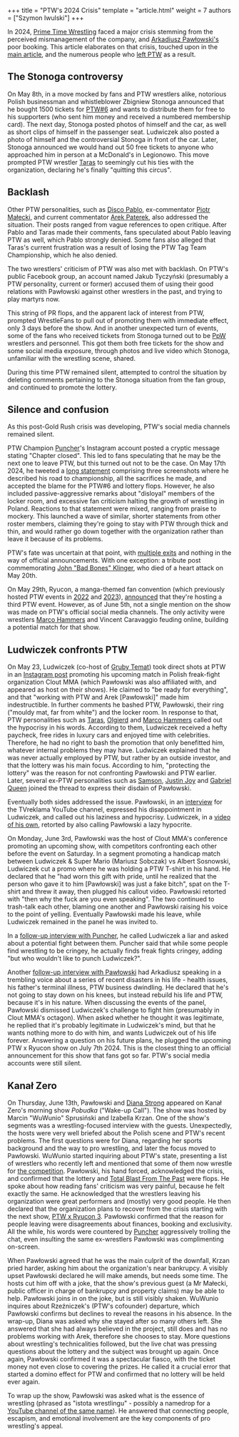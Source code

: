 +++
title = "PTW's 2024 Crisis"
template = "article.html"
weight = 7
authors = ["Szymon Iwulski"]
+++

In 2024, [Prime Time Wrestling](@/o/ptw.md) faced a major crisis stemming from the perceived mismanagement of the company, and [Arkadiusz Pawłowski's](@/w/pan-pawlowski.md) poor booking. This article elaborates on that crisis, touched upon in the [main article](@/o/ptw.md#post-gold-rush-crisis), and the numerous people who [left PTW](@/a/ptw-exits.md) as a result.

<!-- more -->

## The Stonoga controversy

On May 8th, in a move mocked by fans and PTW wrestlers alike, notorious Polish businessman and whistleblower Zbigniew Stonoga announced that he bought 1500 tickets for [PTW#6](@/e/ptw/2024-05-11-ptw-6.md) and wants to distribute them for free to his supporters (who sent him money and received a numbered membership card).
The next day, Stonoga posted photos of himself and the car, as well as short clips of himself in the passenger seat.
Ludwiczek also posted a photo of himself and the controversial Stonoga in front of the car.
Later, Stonoga announced we would hand out 50 free tickets to anyone who approached him in person at a McDonald's in Legionowo.
This move prompted PTW wrestler [Taras](@/w/taras.md) to seemingly cut his ties with the organization, declaring he's finally "quitting this circus".

## Backlash

Other PTW personalities, such as [Disco Pablo](@/w/disco-pablo.md), ex-commentator [Piotr Małecki](@/w/piotr-malecki.md), and current commentator [Arek Paterek](@/w/arek-paterek.md), also addressed the situation.
Their posts ranged from vague references to open critique. After Pablo and Taras made their comments, fans speculated about Pablo leaving PTW as well, which Pablo strongly denied.
Some fans also alleged that Taras's current frustration was a result of losing the PTW Tag Team Championship, which he also denied.

The two wrestlers' criticism of PTW was also met with backlash. On PTW's public Facebook group, an account named Jakub Tyczyński (presumably a PTW personality, current or former) accused them of using their good relations with Pawłowski against other wrestlers in the past, and trying to play martyrs now.

This string of PR flops, and the apparent lack of interest from PTW, prompted WrestleFans to pull out of promoting them with immediate effect, only 3 days before the show. And in another unexpected turn of events, some of the fans who received tickets from Stonoga turned out to be [PpW](@/o/ppw.md) wrestlers and personnel. This got them both free tickets for the show and some social media exposure, through photos and live video which Stonoga, unfamiliar with the wrestling scene, shared.

During this time PTW remained silent, attempted to control the situation by deleting comments pertaining to the Stonoga situation from the fan group, and continued to promote the lottery.

## Silence and confusion

As this post-Gold Rush crisis was developing, PTW's social media channels remained silent.

PTW Champion [Puncher](@/w/puncher.md)'s Instagram account posted a cryptic message stating "Chapter closed".
This led to fans speculating that he may be the next one to leave PTW, but this turned out not to be the case.
On May 17th 2024, he tweeted a [long statement][puncher-statement] comprising three screenshots where he described his road to championship, all the sacrifices he made, and accepted the blame for the PTW#6 and lottery flops.
However, he also included passive-aggressive remarks about "disloyal" members of the locker room, and excessive fan criticism halting the growth of wrestling in Poland.
Reactions to that statement were mixed, ranging from praise to mockery.
This launched a wave of similar, shorter statements from other roster members, claiming they're going to stay with PTW through thick and thin, and would rather go down together with the organization rather than leave it because of its problems.

PTW's fate was uncertain at that point, with [multiple exits](@/a/ptw-exits.md) and nothing in the way of official announcements.
With one exception: a tribute post commemorating [John "Bad Bones" Klinger](@/w/bad-bones.md), who died of a heart attack on May 20th.

On May 29th, Ryucon, a manga-themed fan convention (which previously hosted PTW events in [2022](@/e/ptw/2022-07-31-ptw-x-ryucon.md) and [2023](@/e/ptw/2023-07-16-ptw-x-ryucon.md)), [announced][ptw-ryucon-3] that they're hosting a third PTW event.
However, as of June 5th, not a single mention on the show was made on PTW's official social media channels.
The only activity were wrestlers [Marco Hammers](@/w/marco-hammers.md) and Vincent Caravaggio feuding online, building a potential match for that show.

## Ludwiczek confronts PTW

On May 23, Ludwiczek (co-host of [Gruby Temat](@/o/ptw.md#new-youtube-show-gruby-temat)) took direct shots at PTW in an [Instagram post][ludwiczek-vs-ptw-instagram] promoting his upcoming match in Polish freak-fight organization Clout MMA (which Pawłowski was also affiliated with, and appeared as host on their shows).
He claimed to "be ready for everything", and that "working with PTW and Arek [Pawłowski]" made him indestructible.
In further comments he bashed PTW, Pawłowski, their ring ("mouldy mat, far from white") and the locker room.
In response to that, PTW personalities such as [Taras](@/w/taras.md), [Olgierd](@/w/olgierd.md) and [Marco Hammers](@/w/marco-hammers.md) called out the hypocrisy in his words.
According to them, Ludwiczek received a hefty paycheck, free rides in luxury cars and enjoyed time with celebrities. Therefore, he had no right to bash the promotion that only benefitted him, whatever internal problems they may have.
Ludwiczek explained that he was never actually employed by PTW, but rather by an outside investor, and that the lottery was his main focus.
According to him, "protecting the lottery" was the reason for not confronting Pawłowski and PTW earlier.
Later, several ex-PTW personalities such as [Samson](@/w/samson.md), [Justin Joy](@/w/justin-joy.md) and [Gabriel Queen](@/w/gabriel-queen.md) joined the thread to express their disdain of Pawłowski.

Eventually both sides addressed the issue. Pawłowski, in an [interview][pawlowski-tvreklamy] for the TVreklama YouTube channel, expressed his disappointment in Ludwiczek, and called out his laziness and hypocrisy.
Ludwiczek, in a [video of his own][ludwiczek-klamstwa-pawlowskiego], retorted by also calling Pawłowski a lazy hypocrite.

On Monday, June 3rd, Pawłowski was the host of Clout MMA's conference promoting an upcoming show, with competitors confronting each other before the event on Saturday.
In a segment promoting a handicap match between Ludwiczek & Super Mario (Mariusz Sobczak) vs Albert Sosnowski, Ludwiczek cut a promo where he was holding a PTW T-shirt in his hand.
He declared that he "had worn this gift with pride, until he realized that the person who gave it to him [Pawłowski] was just a fake bitch", spat on the T-shirt and threw it away, then plugged his callout video.
Pawłowski retorted with "then why the fuck are you even speaking".
The two continued to trash-talk each other, blaming one another and Pawłowski raising his voice to the point of yelling.
Eventually Pawłowski made his leave, while Ludwiczek remained in the panel he was invited to.

In a [follow-up interview with Puncher][followup-puncher], he called Ludwiczek a liar and asked about a potential fight between them.
Puncher said that while some people find wrestling to be cringey, he actually finds freak fights cringey, adding "but who wouldn't like to punch Ludwiczek?".

Another [follow-up interview with Pawłowski][followup-pawlowski] had Arkadiusz speaking in a trembling voice about a series of recent disasters in his life - health issues, his father's terminal illness, PTW business dwindling.
He declared that he's not going to stay down on his knees, but instead rebuild his life and PTW, because it's in his nature.
When discussing the events of the panel, Pawłowski dismissed Ludwiczek's challenge to fight him (presumably in Clout MMA's octagon).
When asked whether he thought it was legitimate, he replied that it's probably legitimate in Ludwiczek's mind, but that he wants nothing more to do with him, and wants Ludwiczek out of his life forever.
Answering a question on his future plans, he plugged the upcoming PTW x Ryucon show on July 7th 2024. This is the closest thing to an official announcement for this show that fans got so far. PTW's social media accounts were still silent.

## Kanał Zero

On Thursday, June 13th, Pawłowski and [Diana Strong](@/w/diana-strong.md) appeared on Kanał Zero's morning show _Pobudka_ ("Wake-up Call"). The show was hosted by Marcin "WuWunio" Sprusiński and Izabella Krzan.
One of the show's segments was a wrestling-focused interview with the guests. Unexpectedly, the hosts were very well briefed about the Polish scene and PTW's recent problems.
The first questions were for Diana, regarding her sports background and the way to pro wrestling, and later the focus moved to Pawłowski.
WuWunio started inquiring about PTW's state, presenting a list of wrestlers who recently left and mentioned that some of them now wrestle for [the competition](@/o/ppw.md).
Pawłowski, his hand forced, acknowledged the crisis, and confirmed that the lottery and [Total Blast From The Past](@/e/ptw/2024-05-11-ptw-6.md) were flops.
He spoke about how reading fans' criticism was very painful, because he felt exactly the same. He acknowledged that the wrestlers leaving his organization were great performers and (mostly) very good people.
He then declared that the organization plans to recover from the crisis starting with the next show, [PTW x Ryucon 3](@/e/ptw/2024-07-07-ptw-x-ryucon.md).
Pawłowski confirmed that the reason for people leaving were disagreements about finances, booking and exclusivity. All the while, his words were countered by [Puncher](@/w/puncher.md) aggressively trolling the chat, even insulting the same ex-wrestlers Pawłowski was complimenting on-screen.

When Pawłowski agreed that he was the main culprit of the downfall, Krzan pried harder, asking him about the organization's near bankrupcy. A visibly upset Pawłowski declared he will make amends, but needs some time.
The hosts cut him off with a joke, that the show's previous guest (a Mr Małecki, public officer in charge of bankrupcy and property claims) may be able to help.
Pawłowski joins in on the joke, but is still visibly shaken. WuWunio inquires about Rzeźniczek's (PTW's cofounder) departure, which Pawłowski confirms but declines to reveal the reasons in his absence.
In the wrap-up, Diana was asked why she stayed after so many others left. She answered that she had always believed in the project, still does and has no problems working with Arek, therefore she chooses to stay.
More questions about wrestling's technicalities followed, but the live chat was pressing questions about the lottery and the subject was brought up again.
Once again, Pawłowski confirmed it was a spectacular fiasco, with the ticket money not even close to covering the prizes. He called it a crucial error that started a domino effect for PTW and confirmed that no lottery will be held ever again.

To wrap up the show, Pawłowski was asked what is the essence of wrestling (phrased as "istota wrestlingu" - possibly a namedrop for a [YouTube channel of the same name](https://www.youtube.com/@IstotaWrestlingu/)).
He answered that connecting people, escapism, and emotional involvement are the key components of pro wrestling's appeal.


[puncher-statement]: https://x.com/PuncherShow/status/1791560657453678715
[ptw-ryucon-3]: https://www.instagram.com/p/C7ju1yYI5UF/
[ludwiczek-vs-ptw-instagram]: https://www.instagram.com/p/C7RgkT-oSOb
[pawlowski-tvreklamy]: https://www.youtube.com/watch?v=l46enZVs2f0
[ludwiczek-klamstwa-pawlowskiego]: https://www.youtube.com/watch?v=V39f6SNRUJ8&t=444s
[followup-puncher]: https://www.youtube.com/watch?v=m2kZZBAqmuo
[followup-pawlowski]: https://www.youtube.com/watch?v=F4PknaxqojM&t=73s
